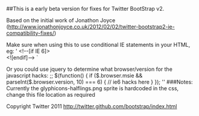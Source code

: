 ##This is a early beta version for fixes for Twitter BootStrap v2.

Based on the initial work of Jonathon Joyce (http://www.jonathonjoyce.co.uk/2012/02/02/twitter-bootstrap2-ie-compatibility-fixes/)

Make sure when using this to use conditional IE statements in your HTML, eg:
'
&lt;!--[if IE 6]&gt;    
	<link href="ie6.min.css" rel="stylesheet">
	<script src="ie6.min.js"></script>
&lt;![endif]--&gt;
`

Or you could use jquery to determine what browser/version for the javascript hacks:
;;
$(function() {
	if ($.browser.msie && parseInt($.browser.version, 10) === 6) {
		// ie6 hacks here
	}
});
''
###Notes: Currently the glyphicons-halflings.png sprite is hardcoded in the css, change this file location as required

Copyright Twitter 2011
http://twitter.github.com/bootstrap/index.html
